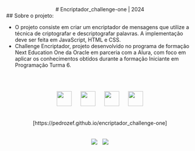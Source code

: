 <div align="center">
# Encriptador_challenge-one | 2024
</div>
## Sobre o projeto:

- O projeto consiste em criar um encriptador de mensagens que utilize a técnica de criptografar e descriptografar palavras. A implementação deve ser feita em JavaScript, HTML e CSS.
- Challenge Encriptador, projeto desenvolvido no programa de formação Next Education One da Oracle em parceria com a Alura, com foco em aplicar os conhecimentos obtidos durante a formação Iniciante em Programação Turma 6.

<br><br>
<div align="center">
    <img src="https://cdn.jsdelivr.net/gh/devicons/devicon/icons/git/git-original.svg" width="40" height="40" hspace="10">
    <img src="https://cdn.jsdelivr.net/gh/devicons/devicon/icons/html5/html5-original.svg" width="40" height="40" hspace="10">
    <img src="https://cdn.jsdelivr.net/gh/devicons/devicon/icons/css3/css3-original.svg" width="40" height="40" hspace="10">
    <img src="https://cdn.jsdelivr.net/gh/devicons/devicon/icons/javascript/javascript-original.svg" width="40" height="40" hspace="10">     
</div>
<br><br>
<div align="center">
    [https://pedrozef.github.io/encriptador_challenge-one]
</div>
<br><br>
<div align="center">
    <img src="https://img.shields.io/badge/IN%C3%8DCIO-28%2F01%2F2024-green" hspace="5"/>
    <img src="https://img.shields.io/badge/T%C3%89RMINO-10%2F02%2F2024-red" hspace="5"/>
</div>
